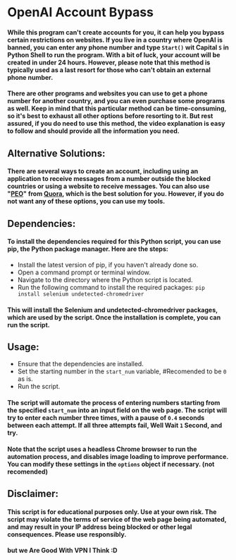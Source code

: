 
# OpenAI Account Bypass

#### While this program can't create accounts for you, it can help you bypass certain restrictions on websites. If you live in a country where OpenAI is banned, you can enter any phone number and type `Start()` wit Capital `S` in Python Shell to run the program. With a bit of luck, your account will be created in under 24 hours. However, please note that this method is typically used as a last resort for those who can't obtain an external phone number.
#### There are other programs and websites you can use to get a phone number for another country, and you can even purchase some programs as well. Keep in mind that this particular method can be time-consuming, so it's best to exhaust all other options before resorting to it. But rest assured, if you do need to use this method, the video explanation is easy to follow and should provide all the information you need.

## Alternative Solutions:
#### There are several ways to create an account, including using an application to receive messages from a number outside the blocked countries or using a website to receive messages. You can also use "[PEO][PEO]" from [Quora][Quora], which is the best solution for you. However, if you do not want any of these options, you can use my tools.

[PEO]: https://poe.com/login?redirect_url=%2F
[Quora]: https://www.quora.com/


## Dependencies:
#### To install the dependencies required for this Python script, you can use pip, the Python package manager. Here are the steps:
- Install the latest version of pip, if you haven't already done so.
- Open a command prompt or terminal window.
- Navigate to the directory where the Python script is located.
- Run the following command to install the required packages:
```pip install selenium undetected-chromedriver```
#### This will install the Selenium and  undetected-chromedriver packages, which are used by the script. Once the installation is complete, you can run the script.

## Usage:
- Ensure that the dependencies are installed.
- Set the starting number in the `start_num` variable, #Recomended to be `0` as is.
- Run the script.

#### The script will automate the process of entering numbers starting from the specified `start_num` into an input field on the web page. The script will try to enter each number three times, with a pause of `0.4` seconds between each attempt. If all three attempts fail, Well Wait `1` Second, and try.

#### Note that the script uses a headless Chrome browser to run the automation process, and disables image loading to improve performance. You can modify these settings in the `options` object if necessary. (not recomended)

## Disclaimer:
#### This script is for educational purposes only. Use at your own risk. The script may violate the terms of service of the web page being automated, and may result in your IP address being blocked or other legal consequences. Please use responsibly.
#### but we Are Good With VPN I Think :D

